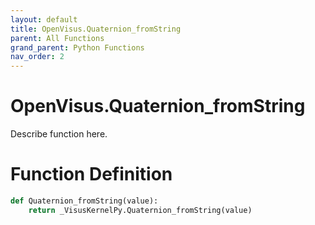 ```yaml
---
layout: default
title: OpenVisus.Quaternion_fromString
parent: All Functions
grand_parent: Python Functions
nav_order: 2
---
```


# OpenVisus.Quaternion_fromString

Describe function here.

# Function Definition

```python
def Quaternion_fromString(value):
    return _VisusKernelPy.Quaternion_fromString(value)
```